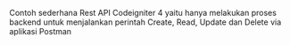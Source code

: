 Contoh sederhana Rest API
Codeigniter 4 yaitu hanya melakukan proses backend untuk menjalankan perintah Create, Read, Update dan Delete via aplikasi Postman
